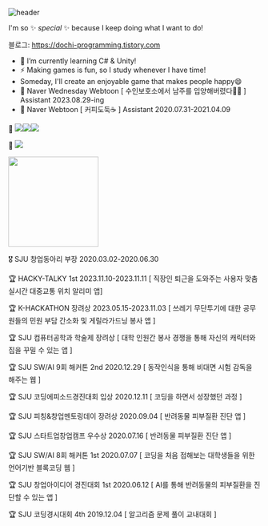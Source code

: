 
<!--
**yuseong01/yuseong01** is a ✨ _special_ ✨ repository because its `README.md` (this file) appears on your GitHub profile.

Here are some ideas to get you started:

- 🔭 I’m currently working on ...
- 🌱 I’m currently learning ...
- 👯 I’m looking to collaborate on ...
- 🤔 I’m looking for help with ...
- 💬 Ask me about ...
- 📫 How to reach me: ...
- 😄 Pronouns: ...
- ⚡ Fun fact: ...
-->
![header](https://capsule-render.vercel.app/api?type=waving&color=gradient&height=300&section=header&text=Hi💕%20I'm%20Yuseong&fontSize=30)

I'm so ✨ _special_ ✨ because I keep doing what I want to do!

블로그: https://dochi-programming.tistory.com

- 🌱 I’m currently learning C# & Unity!
- ⚡ Making games is fun, so I study whenever I have time!
- Someday, I'll create an enjoyable game that makes people happy😄
- 🎀 Naver Wednesday Webtoon [ 수인보호소에서 남주를 입양해버렸다🐻‍❄️ ] Assistant 2023.08.29-ing
- 🎀 Naver Webtoon [ 커피도둑☕️ ] Assistant 2020.07.31-2021.04.09




🩵 <img src="https://img.shields.io/badge/HTML-E34F26?style=flat&logo=HTML5&logoColor=white"/><img src="https://img.shields.io/badge/CSS-1572B6?style=flat&logo=HTML5&logoColor=white"/><img src="https://img.shields.io/badge/JavaScript-F7DF1E?style=flat&logo=JavaScript&logoColor=white"/>

🩷 <img src="https://img.shields.io/badge/React-61DAFB?style=flat-square&logo=React&logoColor=white"><a href="https://github.com/imysh578">

<img align="center" style="height:180px" src="https://github-readme-stats.vercel.app/api/top-langs/?username=imysh578&layout=compact&theme=nord&hide_border=true" /></a> 

🎖️ SJU 창업동아리 부장 2020.03.02-2020.06.30

🏆 HACKY-TALKY 1st 2023.11.10-2023.11.11 [ 직장인 퇴근을 도와주는 사용자 맞춤 실시간 대중교통 위치 알리미 앱]

🏆 K-HACKATHON 장려상 2023.05.15-2023.11.03 [ 쓰레기 무단투기에 대한 공무원들의 민원 부담 간소화 및 게릴라가드닝 봉사 앱 ]

🏆 SJU 컴퓨터공학과 학술제 장려상 [ 대학 인원간 봉사 경쟁을 통해 자신의 캐릭터와 집을 꾸밀 수 있는 앱 ]

🏆 SJU SW/AI 9회 해커톤 2nd 2020.12.29 [ 동작인식을 통해 비대면 시험 감독을 해주는 웹 ]

🏆 SJU 코딩에피소드경진대회 입상 2020.12.11 [ 코딩을 하면서 성장했던 과정 ]

🏆 SJU 피칭&창업멘토링데이 장려상 2020.09.04 [ 반려동물 피부질환 진단 앱 ]

🏆 SJU 스타트업창업캠프 우수상 2020.07.16 [ 반려동물 피부질환 진단 앱 ]

🏆 SJU SW/AI 8회 해커톤 1st 2020.07.07 [ 코딩을 처음 접해보는 대학생들을 위한 언어기반 블록코딩 웹 ]

🏆 SJU 창업아이디어 경진대회 1st 2020.06.12 [ AI를 통해 반려동물의 피부질환을 진단할 수 있는 앱 ]

🏆 SJU 코딩경시대회 4th 2019.12.04 [ 알고리즘 문제 풀이 교내대회 ]






